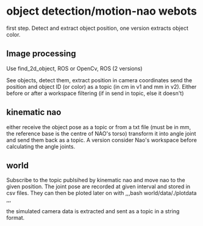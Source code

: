 # object detection/motion-nao webots
first step. Detect and extract object position, one version extracts object color. 

## Image processing

Use find_2d_object, ROS or OpenCv, ROS (2 versions)

See objects, detect them, extract position in camera coordinates send the position and object ID (or color) as a topic (in cm in v1 and mm in v2). 
Either before or after a workspace filtering (if in send in topic, else it doesn't)

## kinematic nao

either receive the object pose as a topic or from a txt file (must be in mm, the reference base is the centre of NAO's torso)
transform it into angle joint and send them back as a topic.
A version consider Nao's workspace before calculating the angle joints.

## world

Subscribe to the topic publsihed by kinematic nao and move nao to the given position.
The joint pose are recorded at given interval and stored in csv files. 
They can then be ploted later on with 
,,,bash
world/data/./plotdata
,,,

the simulated camera data is extracted and sent as a topic in a string format.

